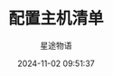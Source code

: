 ---
title: 配置主机清单
date: 2024-11-02 09:51:37
permalink: /pages/ansible4/
categories:
  - 运维
  - Ansible
tags:
  - Ansible
author: 星途物语
---